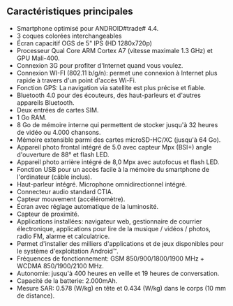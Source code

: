 ## Caractéristiques principales

* Smartphone optimisé pour ANDROID#trade# 4.4.
* 3 coques colorées interchangeables
* Écran capacitif OGS de 5" IPS (HD 1280x720p)
* Processeur Qual Core ARM Cortex A7 (vitesse maximale 1.3 GHz) et GPU Mali-400.
* Connexion 3G pour profiter d'Internet quand vous voulez.
* Connexion WI-FI (802.11 b/g/n): permet une connexion à Internet plus rapide à travers d'un point d'accès Wi-Fi.
* Fonction GPS: La navigation via satellite est plus précise et fiable.
* Bluetooth 4.0 pour des écouteurs, des haut-parleurs et d'autres appareils Bluetooth.
* Deux entrées de cartes SIM.
* 1 Go RAM.
* 8 Go de mémoire interne qui permettent de stocker jusqu'à 32 heures de vidéo ou 4.000 chansons.
* Mémoire extensible parmi des cartes microSD-HC/XC (jusqu'à 64 Go). 
* Appareil photo frontal intégré de 5.0 avec capteur Mpx (BSI+) angle d'ouverture de 88° et flash LED.
* Appareil photo arrière intégré de 8,0 Mpx avec autofocus et flash LED.
* Fonction USB pour un accès facile à la mémoire du smartphone de l'ordinateur (câble inclus).
* Haut-parleur intégré.
Microphone omnidirectionnel intégré.
* Connecteur audio standard CTIA.
* Capteur mouvement (accéléromètre).
* Écran avec réglage automatique de la luminosité.
* Capteur de proximité.
* Applications installées: navigateur web, gestionnaire de courrier électronique, applications pour lire de la musique / vidéos / photos, radio FM, alarme et calculatrice.
* Permet d'installer des milliers d'applications et de jeux disponibles pour le système d'exploitation Android™.
* Fréquences de fonctionnement: GSM 850/900/1800/1900 MHz + WCDMA 850/1900/2100 MHz.
* Autonomie: jusqu'à 400 heures en veille et 19 heures de conversation.
* Capacité de la batterie: 2.000mAh.
* Mesure SAR: 0.578 (W/kg) en tête et 0.434 (W/kg) dans le corps (10 mm de distance).
